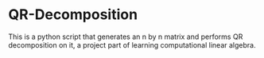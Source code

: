 # QR-Decomposition
This is a python script that generates an n by n matrix and
performs QR decomposition on it, a project part of learning computational linear algebra.
